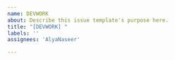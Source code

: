 ```yaml
---
name: DEVWORK
about: Describe this issue template's purpose here.
title: "[DEVWORK] "
labels: ''
assignees: 'AlyaNaseer'

---
```



